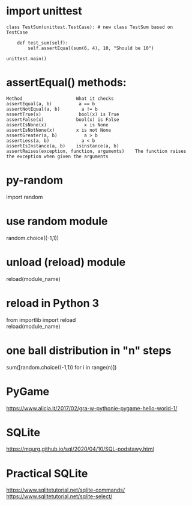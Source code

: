 # import unittest
```
class TestSum(unittest.TestCase): # new class TestSum based on TestCase

    def test_sum(self):
        self.assertEqual(sum(6, 4), 10, "Should be 10")

unittest.main()
```
# assertEqual() methods:
```
Method                    What it checks
assertEqual(a, b) 	       a == b
assertNotEqual(a, b) 	    a != b
assertTrue(x) 	           bool(x) is True
assertFalse(x) 	          bool(x) is False
assertIsNone(x) 	         x is None
assertIsNotNone(x) 	      x is not None
assertGreater(a, b) 	     a > b
assertLess(a, b) 	        a < b
assertIsInstance(a, b) 	  isinstance(a, b)
assertRaises(exception, function, arguments) 	The function raises the exception when given the arguments
```

# py-random
 import random
# use random module 
 random.choice((-1,1)) 
# unload (reload) module
 reload(module_name)
# reload in Python 3
 from importlib import reload<br />
 reload(module_name)
# one ball distribution in "n" steps
 sum([random.choice((-1,1)) for i in range(n)])
# PyGame
 https://www.alicja.it/2017/02/gra-w-pythonie-pygame-hello-world-1/
# SQLite
  https://mgurg.github.io/sql/2020/04/10/SQL-podstawy.html
# Practical SQLite
  https://www.sqlitetutorial.net/sqlite-commands/
  https://www.sqlitetutorial.net/sqlite-select/
